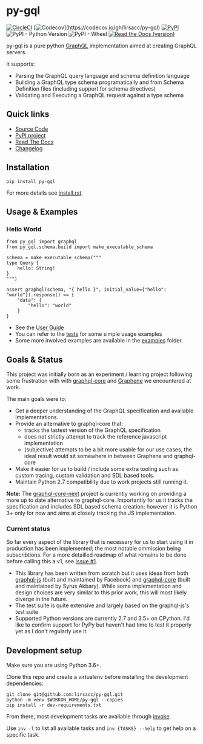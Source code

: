 py-gql
======

[![CircleCI](https://img.shields.io/circleci/project/github/lirsacc/py-gql.svg?logo=circleci)](https://circleci.com/gh/lirsacc/workflows/py-gql)
[![Codecov](https://img.shields.io/codecov/c/github/lirsacc/py-gql.svg?)](https://codecov.io/gh/lirsacc/py-gql)
[![PyPI](https://img.shields.io/pypi/v/py-gql.svg)](https://pypi.org/project/py-gql/)
![PyPI - Python Version](https://img.shields.io/pypi/pyversions/py-gql.svg?logo=python&logoColor=white)
![PyPI - Wheel](https://img.shields.io/pypi/wheel/Django.svg)
[![Read the Docs (version)](https://img.shields.io/readthedocs/pip/latest.svg)](https://py-gql.readthedocs.io/)


py-gql is a pure python [GraphQL](http://facebook.github.io/graphql/) implementation aimed at creating GraphQL servers.

It supports:

- Parsing the GraphQL query language and schema definition language
- Building a GraphQL type schema programatically and from Schema Definition
  files (including support for schema directives)
- Validating and Executing a GraphQL request against a type schema

Quick links
-----------

- [Source Code](https://github.com/lirsacc/py-gql)
- [PyPI project](https://pypi.org/project/py-gql/)
- [Read The Docs](https://py-gql.readthedocs.io/)
- [Changelog](./CHANGES.rst)

Installation
------------

```
pip install py-gql
```

For more details see [install.rst](docs/usage/install.rst).

Usage & Examples
----------------

### Hello World

```.python
from py_gql import graphql
from py_gql.schema.build import make_executable_schema

schema = make_executable_schema("""
type Query {
    hello: String!
}
""")

assert graphql(schema, "{ hello }", initial_value={"hello": "world"}).response() == {
    "data": {
        "hello": "world"
    }
}
```

- See the [User Guide](https://py-gql.readthedocs.io/en/latest/usage/index.html)
- You can refer to the [tests](./tests) for some simple usage examples
- Some more involved examples are available in the [examples](./examples) folder.

Goals & Status
--------------

This project was initially born as an experiment / learning project following some frustration with with [graphql-core](https://github.com/graphql-python/graphql-core/) and [Graphene](https://github.com/graphql-python/graphene/) we encountered at work.

The main goals were to:

- Get a deeper understanding of the GraphQL specification and available implementations.
- Provide an alternative to graphql-core that:
  - tracks the lastest version of the GraphQL specification
  - does not strictly attempt to track the reference javascript implementation
  - (subjective) attempts to be a bit more usable for our use cases, the ideal result would sit somewhere in between Graphene and graphql-core
- Make it easier for us to build / include some extra tooling such as custom tracing, custom validation and SDL based tools.
- Maintain Python 2.7 compatibility due to work projects still running it.

**Note:** The [graphql-core-next](https://github.com/graphql-python/graphql-core-next) project is currently working on providing a more up to date alternative to graphql-core. Importantly for us it tracks the specification and includes SDL based schema creation; however it is Python 3+ only for now and aims at closely tracking the JS implementation.

### Current status

So far every aspect of the library that is necessary for us to start using it in production has been implemented; the most notable ommission being subscribtions. For a more detailled roadmap of what remains to be done before calling this a v1, see [Issue #1](https://github.com/lirsacc/py-gql/issues/1).

- This library has been written from scratch but it uses ideas from both [graphql-js](https://github.com/graphql/graphql-js) (built and maintained by Facebook) and [graphql-core](https://github.com/graphql-python/graphql-core/) (built and maintained by Syrus Akbary). While some implementation and design choices are very similar to this prior work, this will most likely diverge in the future.
- The test suite is quite extensive and largely based on the graphql-js's test suite
- Supported Python versions are currently 2.7 and 3.5+ on CPython. I'd like to confirm support for PyPy but haven't had time to test it properly yet as I don't regularly use it.


Development setup
-----------------

Make sure you are using Python 3.6+.

Clone this repo and create a virtualenv before installing the development dependencies:

```
git clone git@github.com:lirsacc/py-gql.git
python -m venv $WORKON_HOME/py-gql --copies
pip install -r dev-requirements.txt
```

From there, most development tasks are available through [invoke](http://www.pyinvoke.org/).

Use `inv -l` to list all available tasks and `inv {TASKS} --help` to get help on a specific task.
